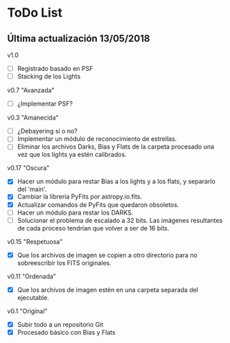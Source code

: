 # ToDo List
## Última actualización 13/05/2018

v1.0
- [ ] Registrado basado en PSF
- [ ] Stacking de los Lights

v0.7 "Avanzada"
- [ ] ¿Implementar PSF?

v0.3 "Amanecida"
- [ ] ¿Debayering sí o no?
- [ ] Implementar un módulo de reconocimiento de estrellas.
- [ ] Eliminar los archivos Darks, Bias y Flats de la carpeta procesado una vez que los lights ya estén calibrados.

v0.17 "Oscura"
- [x] Hacer un módulo para restar Bias a los lights y a los flats, y separarlo del 'main'.
- [x] Cambiar la librería PyFits por astropy.io.fits.
- [x] Actualizar comandos de PyFits que quedaron obsoletos.
- [ ] Hacer un módulo para restar los DARKS.
- [ ] Solucionar el problema de escalado a 32 bits. Las imágenes resultantes de cada proceso tendrían que volver a ser de 16 bits.

v0.15 "Respetuosa"
- [x] Que los archivos de imagen se copien a otro directorio para no sobreescribir los FITS originales.

v0.11 "Ordenada"
- [x] Que los archivos de imagen estén en una carpeta separada del ejecutable.

v0.1 "Original"
- [x] Subir todo a un repositorio Git
- [x] Procesado básico con Bias y Flats
